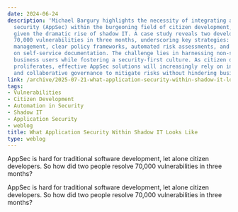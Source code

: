 ```yaml
---
date: 2024-06-24
description: 'Michael Bargury highlights the necessity of integrating application
  security (AppSec) within the burgeoning field of citizen development, particularly
  given the dramatic rise of shadow IT. A case study reveals two developers addressed
  70,000 vulnerabilities in three months, underscoring key strategies: thorough inventory
  management, clear policy frameworks, automated risk assessments, and an emphasis
  on self-service documentation. The challenge lies in harnessing non-security-savvy
  business users while fostering a security-first culture. As citizen development
  proliferates, effective AppSec solutions will increasingly rely on innovative automation
  and collaborative governance to mitigate risks without hindering business agility.'
link: /archive/2025-07-21-what-application-security-within-shadow-it-looks-like
tags:
- Vulnerabilities
- Citizen Development
- Automation in Security
- Shadow IT
- Application Security
- weblog
title: What Application Security Within Shadow IT Looks Like
type: weblog
---
```


AppSec is hard for traditional software development, let alone citizen developers. So how did two people resolve 70,000 vulnerabilities in three months?

AppSec is hard for traditional software development, let alone citizen developers. So how did two people resolve 70,000 vulnerabilities in three months?

